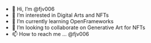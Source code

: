- 👋 Hi, I’m @fjv006
- 👀 I’m interested in Digital Arts and NFTs
- 🌱 I’m currently learning OpenFrameworks
- 💞️ I’m looking to collaborate on Generative Art for NFTs
- 📫 How to reach me ... @fjv006

<!---
fjv006/fjv006 is a ✨ special ✨ repository because its `README.md` (this file) appears on your GitHub profile.
You can click the Preview link to take a look at your changes.
--->
